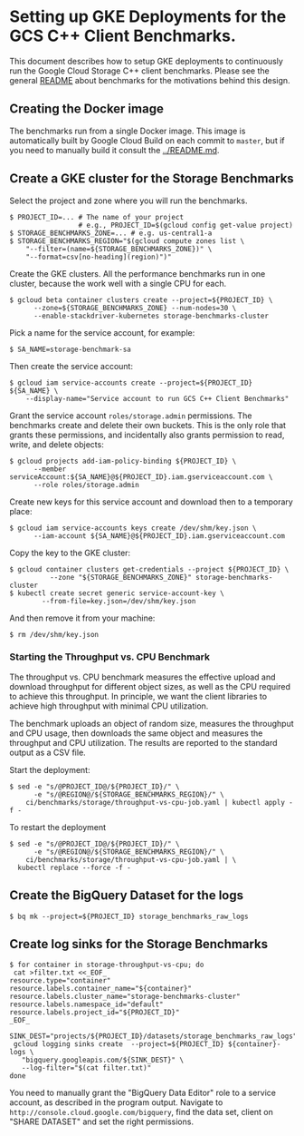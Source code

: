 # Setting up GKE Deployments for the GCS C++ Client Benchmarks.

This document describes how to setup GKE deployments to continuously run the
Google Cloud Storage C++ client benchmarks. Please see the general
[README](../README.md) about benchmarks for the motivations behind this design.

## Creating the Docker image

The benchmarks run from a single Docker image. This image is automatically built
by Google Cloud Build on each commit to `master`, but if you need to manually
build it consult the [../README.md](../README.md).

## Create a GKE cluster for the Storage Benchmarks

Select the project and zone where you will run the benchmarks.

```console
$ PROJECT_ID=... # The name of your project
                 # e.g., PROJECT_ID=$(gcloud config get-value project)
$ STORAGE_BENCHMARKS_ZONE=... # e.g. us-central1-a
$ STORAGE_BENCHMARKS_REGION="$(gcloud compute zones list \
    "--filter=(name=${STORAGE_BENCHMARKS_ZONE})" \
    "--format=csv[no-heading](region)")"
```

Create the GKE clusters. All the performance benchmarks run in one cluster,
because the work well with a single CPU for each.

```console
$ gcloud beta container clusters create --project=${PROJECT_ID} \
      --zone=${STORAGE_BENCHMARKS_ZONE} --num-nodes=30 \
      --enable-stackdriver-kubernetes storage-benchmarks-cluster
```

Pick a name for the service account, for example:

```console
$ SA_NAME=storage-benchmark-sa
```

Then create the service account:

```console
$ gcloud iam service-accounts create --project=${PROJECT_ID} ${SA_NAME} \
    --display-name="Service account to run GCS C++ Client Benchmarks"
```

Grant the service account `roles/storage.admin` permissions. The benchmarks
create and delete their own buckets. This is the only role that grants these
permissions, and incidentally also grants permission to read, write, and delete
objects:

```console
$ gcloud projects add-iam-policy-binding ${PROJECT_ID} \
      --member serviceAccount:${SA_NAME}@${PROJECT_ID}.iam.gserviceaccount.com \
      --role roles/storage.admin
```

Create new keys for this service account and download then to a temporary place:

```console
$ gcloud iam service-accounts keys create /dev/shm/key.json \
      --iam-account ${SA_NAME}@${PROJECT_ID}.iam.gserviceaccount.com
```

Copy the key to the GKE cluster:

```console
$ gcloud container clusters get-credentials --project ${PROJECT_ID} \
          --zone "${STORAGE_BENCHMARKS_ZONE}" storage-benchmarks-cluster
$ kubectl create secret generic service-account-key \
        --from-file=key.json=/dev/shm/key.json
```

And then remove it from your machine:

```console
$ rm /dev/shm/key.json
```

### Starting the Throughput vs. CPU Benchmark

The throughput vs. CPU benchmark measures the effective upload and download
throughput for different object sizes, as well as the CPU required to achieve
this throughput. In principle, we want the client libraries to achieve high
throughput with minimal CPU utilization.

The benchmark uploads an object of random size, measures the throughput and CPU
usage, then downloads the same object and measures the throughput and CPU
utilization. The results are reported to the standard output as a CSV file.

Start the deployment:

```console
$ sed -e "s/@PROJECT_ID@/${PROJECT_ID}/" \
      -e "s/@REGION@/${STORAGE_BENCHMARKS_REGION}/" \
    ci/benchmarks/storage/throughput-vs-cpu-job.yaml | kubectl apply -f -
```

To restart the deployment

```console
$ sed -e "s/@PROJECT_ID@/${PROJECT_ID}/" \
      -e "s/@REGION@/${STORAGE_BENCHMARKS_REGION}/" \
    ci/benchmarks/storage/throughput-vs-cpu-job.yaml | \
  kubectl replace --force -f -
```

## Create the BigQuery Dataset for the logs

 ```console
$ bq mk --project=${PROJECT_ID} storage_benchmarks_raw_logs
```

## Create log sinks for the Storage Benchmarks

 ```console
$ for container in storage-throughput-vs-cpu; do
  cat >filter.txt <<_EOF_
resource.type="container"
resource.labels.container_name="${container}"
resource.labels.cluster_name="storage-benchmarks-cluster"
resource.labels.namespace_id="default"
resource.labels.project_id="${PROJECT_ID}"
_EOF_
  SINK_DEST="projects/${PROJECT_ID}/datasets/storage_benchmarks_raw_logs"
  gcloud logging sinks create  --project=${PROJECT_ID} ${container}-logs \
    "bigquery.googleapis.com/${SINK_DEST}" \
    --log-filter="$(cat filter.txt)"
 done
```

You need to manually grant the "BigQuery Data Editor" role to a service account,
as described in the program output. Navigate to
`http://console.cloud.google.com/bigquery`, find the data set, client on
"SHARE DATASET" and set the right permissions.

